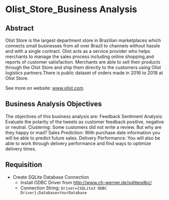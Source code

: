 # Olist_Store_Business Analysis

## Abstract 
Olist Store is the largest department store in Brazilian marketplaces which connects small businesses from all over Brazil to channels without hassle and with a single contract. Olist acts as a service provider who helps merchants to manage the sales process including online shopping,and reports of customer satisfaction. Merchants are able to sell their products through the Olist Store and ship them directly to the customers using Olist logistics partners.There is public dataset of orders made in 2016 to 2018 at Olist Store. 

 See more on website: www.olist.com

## Business Analysis Objectives
The objectives of this business analysis are: 
Feedback Sentiment Analysis: Evaluate the polarity of the tweets as customer feedback positive, negative or neutral.
Clustering: Some customers did not write a review. But why are they happy or mad?
Sales Prediction: With purchase date information you will be able to predict future sales.
Delivery Performance: You will also be able to work through delivery performance and find ways to optimize delivery times.

## Requisition
* Create SQLite Database Connection
  * Install ODBC Driver from http://www.ch-werner.de/sqliteodbc/
  * Connection String: `Driver={SQLite3 ODBC Driver};Database=YourDatabase`
 
